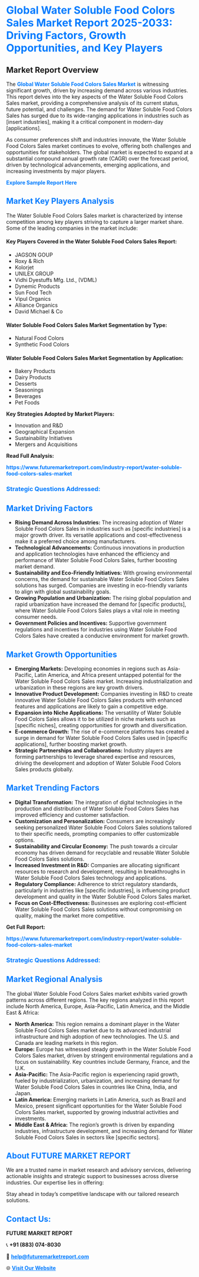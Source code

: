 <h1 style="color: #007BFF;">Global Water Soluble Food Colors Sales Market Report 2025-2033: Driving Factors, Growth Opportunities, and Key Players</h1>

<section id="overview">
<h2>Market Report Overview</h2>
<p>The <a href="https://www.futuremarketreport.com/industry-report/water-soluble-food-colors-sales-market" style="color: #007BFF; text-decoration: none;"><strong>Global Water Soluble Food Colors Sales Market</strong></a> is witnessing significant growth, driven by increasing demand across various industries. This report delves into the key aspects of the Water Soluble Food Colors Sales market, providing a comprehensive analysis of its current status, future potential, and challenges. The demand for Water Soluble Food Colors Sales has surged due to its wide-ranging applications in industries such as [insert industries], making it a critical component in modern-day [applications].</p>
<p>As consumer preferences shift and industries innovate, the Water Soluble Food Colors Sales market continues to evolve, offering both challenges and opportunities for stakeholders. The global market is expected to expand at a substantial compound annual growth rate (CAGR) over the forecast period, driven by technological advancements, emerging applications, and increasing investments by major players.</p>
</section>

<section id="overview">
<p><a href="https://www.futuremarketreport.com/request-sample/reportId=105321" style="color: #007BFF; text-decoration: none;"><strong>Explore Sample Report Here</strong></a></p>
</section>

<section id="key-players">
<h2 style="color: #007BFF;">Market Key Players Analysis</h2>
<p>The Water Soluble Food Colors Sales market is characterized by intense competition among key players striving to capture a larger market share. Some of the leading companies in the market include:</p>
<h4>Key Players Covered in the Water Soluble Food Colors Sales Report:</h4>
<ul><li>JAGSON GOUP</li><li>Roxy &amp; Rich</li><li>Kolorjet</li><li>UNILEX GROUP</li><li>Vidhi Dyestuffs Mfg. Ltd., (VDML)</li><li>Dynemic Products</li><li>Sun Food Tech</li><li>Vipul Organics</li><li>Alliance Organics</li><li>David Michael &amp; Co</li></ul>
<h4>Water Soluble Food Colors Sales Market Segmentation by Type:</h4>
<ul><li>Natural Food Colors</li><li>Synthetic Food Colors</li></ul>

<h4>Water Soluble Food Colors Sales Market Segmentation by Application:</h4>
<ul><li>Bakery Products</li><li>Dairy Products</li><li>Desserts</li><li>Seasonings</li><li>Beverages</li><li>Pet Foods</li></ul>
<p><strong>Key Strategies Adopted by Market Players:</strong></p>
<ul>
<li>Innovation and R&D</li>
<li>Geographical Expansion</li>
<li>Sustainability Initiatives</li>
<li>Mergers and Acquisitions</li>
</ul>
</section>

<section>
<p><strong>Read Full Analysis: </strong></p><a href="https://www.futuremarketreport.com/industry-report/water-soluble-food-colors-sales-market" style="color: #007BFF; text-decoration: none;"><strong>https://www.futuremarketreport.com/industry-report/water-soluble-food-colors-sales-market</strong></a>
<h3 style="color: #007BFF;">Strategic Questions Addressed:</h3>
</section>

<section id="driving-factors">
<h2 style="color: #007BFF;">Market Driving Factors</h2>
<ul>
<li><strong>Rising Demand Across Industries:</strong> The increasing adoption of Water Soluble Food Colors Sales in industries such as [specific industries] is a major growth driver. Its versatile applications and cost-effectiveness make it a preferred choice among manufacturers.</li>
<li><strong>Technological Advancements:</strong> Continuous innovations in production and application technologies have enhanced the efficiency and performance of Water Soluble Food Colors Sales, further boosting market demand.</li>
<li><strong>Sustainability and Eco-Friendly Initiatives:</strong> With growing environmental concerns, the demand for sustainable Water Soluble Food Colors Sales solutions has surged. Companies are investing in eco-friendly variants to align with global sustainability goals.</li>
<li><strong>Growing Population and Urbanization:</strong> The rising global population and rapid urbanization have increased the demand for [specific products], where Water Soluble Food Colors Sales plays a vital role in meeting consumer needs.</li>
<li><strong>Government Policies and Incentives:</strong> Supportive government regulations and incentives for industries using Water Soluble Food Colors Sales have created a conducive environment for market growth.</li>
</ul>
</section>

<section id="growth-opportunities">
<h2 style="color: #007BFF;">Market Growth Opportunities</h2>
<ul>
<li><strong>Emerging Markets:</strong> Developing economies in regions such as Asia-Pacific, Latin America, and Africa present untapped potential for the Water Soluble Food Colors Sales market. Increasing industrialization and urbanization in these regions are key growth drivers.</li>
<li><strong>Innovative Product Development:</strong> Companies investing in R&D to create innovative Water Soluble Food Colors Sales products with enhanced features and applications are likely to gain a competitive edge.</li>
<li><strong>Expansion into Niche Applications:</strong> The versatility of Water Soluble Food Colors Sales allows it to be utilized in niche markets such as [specific niches], creating opportunities for growth and diversification.</li>
<li><strong>E-commerce Growth:</strong> The rise of e-commerce platforms has created a surge in demand for Water Soluble Food Colors Sales used in [specific applications], further boosting market growth.</li>
<li><strong>Strategic Partnerships and Collaborations:</strong> Industry players are forming partnerships to leverage shared expertise and resources, driving the development and adoption of Water Soluble Food Colors Sales products globally.</li>
</ul>
</section>

<section id="trending-factors">
<h2 style="color: #007BFF;">Market Trending Factors</h2>
<ul>
<li><strong>Digital Transformation:</strong> The integration of digital technologies in the production and distribution of Water Soluble Food Colors Sales has improved efficiency and customer satisfaction.</li>
<li><strong>Customization and Personalization:</strong> Consumers are increasingly seeking personalized Water Soluble Food Colors Sales solutions tailored to their specific needs, prompting companies to offer customizable options.</li>
<li><strong>Sustainability and Circular Economy:</strong> The push towards a circular economy has driven demand for recyclable and reusable Water Soluble Food Colors Sales solutions.</li>
<li><strong>Increased Investment in R&D:</strong> Companies are allocating significant resources to research and development, resulting in breakthroughs in Water Soluble Food Colors Sales technology and applications.</li>
<li><strong>Regulatory Compliance:</strong> Adherence to strict regulatory standards, particularly in industries like [specific industries], is influencing product development and quality in the Water Soluble Food Colors Sales market.</li>
<li><strong>Focus on Cost-Effectiveness:</strong> Businesses are exploring cost-efficient Water Soluble Food Colors Sales solutions without compromising on quality, making the market more competitive.</li>
</ul>
</section>

<section>
<p><strong>Get Full Report: </strong></p><a href="https://www.futuremarketreport.com/industry-report/water-soluble-food-colors-sales-market" style="color: #007BFF; text-decoration: none;"><strong>https://www.futuremarketreport.com/industry-report/water-soluble-food-colors-sales-market</strong></a>
<h3 style="color: #007BFF;">Strategic Questions Addressed:</h3>
</section>


<section id="regional-analysis">
<h2 style="color: #007BFF;">Market Regional Analysis</h2>
<p>The global Water Soluble Food Colors Sales market exhibits varied growth patterns across different regions. The key regions analyzed in this report include North America, Europe, Asia-Pacific, Latin America, and the Middle East & Africa:</p>
<ul>
<li><strong>North America:</strong> This region remains a dominant player in the Water Soluble Food Colors Sales market due to its advanced industrial infrastructure and high adoption of new technologies. The U.S. and Canada are leading markets in this region.</li>
<li><strong>Europe:</strong> Europe has witnessed steady growth in the Water Soluble Food Colors Sales market, driven by stringent environmental regulations and a focus on sustainability. Key countries include Germany, France, and the U.K.</li>
<li><strong>Asia-Pacific:</strong> The Asia-Pacific region is experiencing rapid growth, fueled by industrialization, urbanization, and increasing demand for Water Soluble Food Colors Sales in countries like China, India, and Japan.</li>
<li><strong>Latin America:</strong> Emerging markets in Latin America, such as Brazil and Mexico, present significant opportunities for the Water Soluble Food Colors Sales market, supported by growing industrial activities and investments.</li>
<li><strong>Middle East & Africa:</strong> The region’s growth is driven by expanding industries, infrastructure development, and increasing demand for Water Soluble Food Colors Sales in sectors like [specific sectors].</li>
</ul>
</section>

<footer>
<h2 style="color: #007BFF;">About FUTURE MARKET REPORT</h2>
<p>We are a trusted name in market research and advisory services, delivering actionable insights and strategic support to businesses across diverse industries. Our expertise lies in offering:</p>

<p>Stay ahead in today’s competitive landscape with our tailored research solutions.</p>

<h2 style="color: #007BFF;">Contact Us:</h2>
<p><strong>FUTURE MARKET REPORT</strong></p>
<p>📞 <strong>+91 (883) 074-8030</strong></p>
<p>📧 <strong><a href="mailto:help@futuremarketreport.com" style="color: #007BFF;">help@futuremarketreport.com</a></strong></p>
<p>🌐 <strong><a href="https://www.futuremarketreport.com/" style="color: #007BFF;">Visit Our Website</a></strong></p>
</footer>